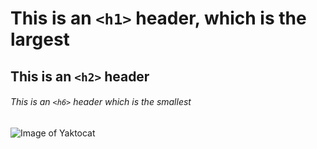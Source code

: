 # This is an `<h1>` header, which is the largest
## This is an `<h2>` header
###### This is an `<h6>` header which is the smallest
![Image of Yaktocat](https://octodex.github.com/images/yaktocat.png)
